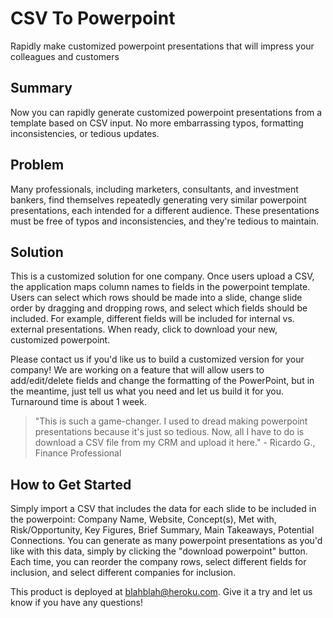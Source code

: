 # CSV To Powerpoint #
Rapidly make customized powerpoint presentations that will impress your colleagues and customers


<!-- 
> This material was originally posted [here](http://www.quora.com/What-is-Amazons-approach-to-product-development-and-product-management). It is reproduced here for posterities sake.

There is an approach called "working backwards" that is widely used at Amazon. They work backwards from the customer, rather than starting with an idea for a product and trying to bolt customers onto it. While working backwards can be applied to any specific product decision, using this approach is especially important when developing new products or features.

For new initiatives a product manager typically starts by writing an internal press release announcing the finished product. The target audience for the press release is the new/updated product's customers, which can be retail customers or internal users of a tool or technology. Internal press releases are centered around the customer problem, how current solutions (internal or external) fail, and how the new product will blow away existing solutions.

If the benefits listed don't sound very interesting or exciting to customers, then perhaps they're not (and shouldn't be built). Instead, the product manager should keep iterating on the press release until they've come up with benefits that actually sound like benefits. Iterating on a press release is a lot less expensive than iterating on the product itself (and quicker!).

If the press release is more than a page and a half, it is probably too long. Keep it simple. 3-4 sentences for most paragraphs. Cut out the fat. Don't make it into a spec. You can accompany the press release with a FAQ that answers all of the other business or execution questions so the press release can stay focused on what the customer gets. My rule of thumb is that if the press release is hard to write, then the product is probably going to suck. Keep working at it until the outline for each paragraph flows. 

Oh, and I also like to write press-releases in what I call "Oprah-speak" for mainstream consumer products. Imagine you're sitting on Oprah's couch and have just explained the product to her, and then you listen as she explains it to her audience. That's "Oprah-speak", not "Geek-speak".

Once the project moves into development, the press release can be used as a touchstone; a guiding light. The product team can ask themselves, "Are we building what is in the press release?" If they find they're spending time building things that aren't in the press release (overbuilding), they need to ask themselves why. This keeps product development focused on achieving the customer benefits and not building extraneous stuff that takes longer to build, takes resources to maintain, and doesn't provide real customer benefit (at least not enough to warrant inclusion in the press release).
 -->
 
## Summary ##
Now you can rapidly generate customized powerpoint presentations from a template based on CSV input. No more embarrassing typos, formatting inconsistencies, or tedious updates. 

## Problem ##
Many professionals, including marketers, consultants, and investment bankers, find themselves repeatedly generating very similar powerpoint presentations, each intended for a different audience. These presentations must be free of typos and inconsistencies, and they're tedious to maintain. 

## Solution ##
This is a customized solution for one company. Once users upload a CSV, the application maps column names to fields in the powerpoint template. Users can select which rows should be made into a slide, change slide order by dragging and dropping rows, and select which fields should be included. For example, different fields will be included for internal vs. external presentations. When ready, click to download your new, customized powerpoint.

Please contact us if you'd like us to build a customized version for your company! We are working on a feature that will allow users to add/edit/delete fields and change the formatting of the PowerPoint, but in the meantime, just tell us what you need and let us build it for you. Turnaround time is about 1 week.

  > "This is such a game-changer. I used to dread making powerpoint presentations because it's just so tedious. Now, all I have to do is download a CSV file from my CRM and upload it here." - Ricardo G., Finance Professional
  
## How to Get Started ##
Simply import a CSV that includes the data for each slide to be included in the powerpoint: Company Name, Website, Concept(s), Met with, Risk/Opportunity, Key Figures, Brief Summary, Main Takeaways, Potential Connections. You can generate as many powerpoint presentations as you'd like with this data, simply by clicking the "download powerpoint" button. Each time, you can reorder the company rows, select different fields for inclusion, and select different companies for inclusion. 

This product is deployed at blahblah@heroku.com. Give it a try and let us know if you have any questions!
